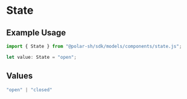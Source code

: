 # State

## Example Usage

```typescript
import { State } from "@polar-sh/sdk/models/components/state.js";

let value: State = "open";
```

## Values

```typescript
"open" | "closed"
```